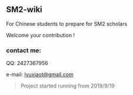 ## SM2-wiki

For Chinese students to prepare for SM2 scholars

Welcome your contribution !

### contact me:

QQ: 2427367956

e-mail: lyuxiaot@gmail.com


> Project started running from 2019/9/19
